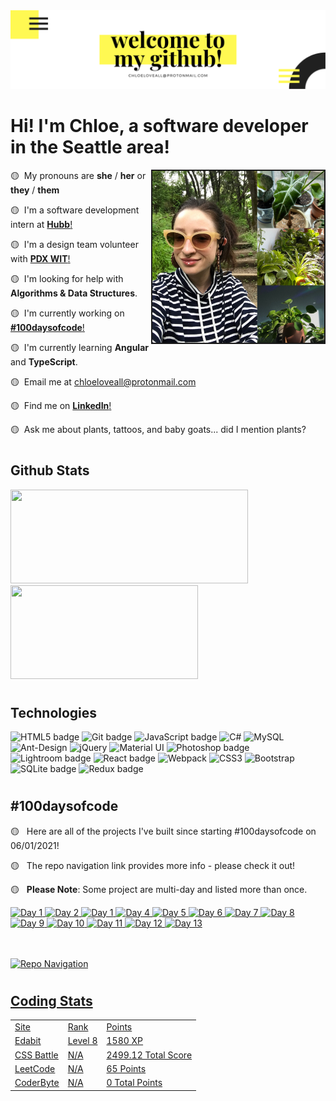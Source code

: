 <img src="img/github-header.png">

<h1>Hi! I'm Chloe, a software developer in the Seattle area!</h1>

<img src="img/aboutme-img.JPG" border="2px #ffffff solid" width="275px" align="right">

🟡 &nbsp;My pronouns are  **she** / **her** or **they** / **them**

🟡 &nbsp;I'm a software development intern at <a href="https://www.hubb.me/">**Hubb**!</a>

🟡 &nbsp;I'm a design team volunteer with <a href="https://www.pdxwit.org">**PDX WIT**!</a>

🟡 &nbsp;I'm looking for help with **Algorithms & Data Structures**.

🟡 &nbsp;I'm currently working on <a href="https://www.github.com/chloeloveall/100daysofcode">**#100daysofcode**!</a>

🟡 &nbsp;I'm currently learning **Angular** and **TypeScript**.

🟡 &nbsp;Email me at <a href="mailto:chloeloveall@protonmail.com">chloeloveall@protonmail.com</a>

🟡 &nbsp;Find me on <a href="https://www.linkedin.com/in/chloeloveall/">**LinkedIn**!</a>

🟡 &nbsp;Ask me about plants, tattoos, and baby goats... did I mention plants?


#

<h2>Github Stats</h2>

<img height="150px" width="380px" src="https://github-readme-stats.vercel.app/api?username=chloeloveall&theme=highcontrast&show_icons=true&&count_private=true&include_all_commits=true&custom_title=My%20stats%20around%20here&title_color=FFF952&text_color=FFFFFF&icon_color=FFF952&locale="/> <img height="150px" width="300px" src="https://github-readme-stats.vercel.app/api/top-langs/?username=chloeloveall&hide=html&card_width=320&layout=compact&langs_count=7&text_color=ffffff&icon_color=ffffff&bg_color=000000&title_color=ffffff"/> 

#

<h2>Technologies</h2>

<p> <img alt="HTML5 badge" src="https://img.shields.io/badge/html5%20-%23E34F26.svg?&style=for-the-badge&logo=html5&logoColor=white" height=30 width=100/>  <img alt="Git badge" src="https://img.shields.io/badge/git%20-%23F05032.svg?&style=for-the-badge&logo=git&logoColor=white" height=30 width=100/> 
<img alt="JavaScript badge" src="https://img.shields.io/badge/javascript%20-%23F7DF1E.svg?&style=for-the-badge&logo=javascript&logoColor=black" height=30 width=100/> <img alt="C#" src="https://img.shields.io/badge/c%23-%23239120.svg?&style=for-the-badge&logo=c-sharp&logoColor=white" height=30 width=100/> <img alt="MySQL" src="https://img.shields.io/badge/mysql-%2300f.svg?&style=for-the-badge&logo=mysql&logoColor=white" height=30 width=100/> <img alt="Ant-Design" src="https://img.shields.io/badge/-AntDesign-%230170FE?&style=for-the-badge&logo=ant-design&logoColor=white" height=30 width=100/> <img alt="jQuery" src="https://img.shields.io/badge/jquery-%230769AD.svg?&style=for-the-badge&logo=jquery&logoColor=white" height=30 width=100/> <img alt="Material UI" src="https://img.shields.io/badge/materialui-%230081CB.svg?&style=for-the-badge&logo=material-ui&logoColor=white" height=30 width=100/> <img alt="Photoshop badge" src="https://img.shields.io/badge/photoshop%20-%2331A8FF.svg?&style=for-the-badge&logo=adobe%20photoshop&logoColor=white" height=30 width=100/> <img alt="Lightroom badge" src="https://img.shields.io/badge/lightroom%20-%2331A8FF.svg?&style=for-the-badge&logo=adobe%20lightroom&logoColor=white" height=30 width=100/> <img alt="React badge" src="https://img.shields.io/badge/react%20-%2361DAFB.svg?&style=for-the-badge&logo=react&logoColor=black" height=30 width=100/> <img alt="Webpack" src="https://img.shields.io/badge/webpack-%238DD6F9.svg?&style=for-the-badge&logo=webpack&logoColor=black" height=30 width=100/> <img alt="CSS3" src="https://img.shields.io/badge/css3%20-%235151e7.svg?&style=for-the-badge&logo=css3&logoColor=white" height=30 width=100/> <img alt="Bootstrap" src="https://img.shields.io/badge/bootstrap-%23563D7C.svg?&style=for-the-badge&logo=bootstrap&logoColor=white" height=30 width=100/> <img alt="SQLite badge" src ="https://img.shields.io/badge/sqlite-%23662D91.svg?&style=for-the-badge&logo=sqlite&logoColor=white" height=30 width=100/> <img alt="Redux badge" src="https://img.shields.io/badge/redux%20-%23452170.svg?&style=for-the-badge&logo=redux&logoColor=white" height=30 width=100/></p>

#

<h2>#100daysofcode</h2>

🟡 &nbsp; Here are all of the projects I've built since starting #100daysofcode on 06/01/2021!

🟡 &nbsp; The repo navigation link provides more info - please check it out!   

🟡 &nbsp; **Please Note**: Some project are multi-day and listed more than once.  

<a href="https://let-it-snow.vercel.app/"><img alt="Day 1" src="https://img.shields.io/badge/-Day 01-FFF952?style=for-the-badge&logo=day" height=30 width=79/> <a href="https://quotable-generator.vercel.app/"><img alt="Day 2" src="https://img.shields.io/badge/-Day 02-FFF952?style=for-the-badge&logo=day" height=30 width=79/> <a href="https://tipped-neon.vercel.app/"><img alt="Day 1" src="https://img.shields.io/badge/-Day 03-FFF952?style=for-the-badge&logo=day" height=30 width=79/>  <a href="https://vertical-timeline.vercel.app/"><img alt="Day 4" src="https://img.shields.io/badge/-Day 04-FFF952?style=for-the-badge&logo=day" height=30 width=79/> <a href="https://vertical-timeline.vercel.app/"><img alt="Day 5" src="https://img.shields.io/badge/-Day 05-FFF952?style=for-the-badge&logo=day" height=30 width=79/> <a href="https://vertical-timeline.vercel.app/"><img alt="Day 6" src="https://img.shields.io/badge/-Day 06-FFF952?style=for-the-badge&logo=day" height=30 width=79/> <a href="https://vertical-timeline.vercel.app/"><img alt="Day 7" src="https://img.shields.io/badge/-Day 07-FFF952?style=for-the-badge&logo=day" height=30 width=79/> <a href="https://html-css-assessment.vercel.app/"><img alt="Day 8" src="https://img.shields.io/badge/-Day 08-FFF952?style=for-the-badge&logo=day" height=30 width=79/> <a href="https://html-css-assessment.vercel.app/"><img alt="Day 9" src="https://img.shields.io/badge/-Day 09-FFF952?style=for-the-badge&logo=day" height=30 width=79/> <a href="https://github.com/chloeloveall/who-pays"><img alt="Day 10" src="https://img.shields.io/badge/-Day 10-FFF952?style=for-the-badge&logo=day" height=30 width=79/> <a href="https://github.com/chloeloveall/who-pays"><img alt="Day 11" src="https://img.shields.io/badge/-Day 11-FFF952?style=for-the-badge&logo=day" height=30 width=79/> <a href="https://github.com/chloeloveall/bot-me-seymour"><img alt="Day 12" src="https://img.shields.io/badge/-Day 12-FFF952?style=for-the-badge&logo=day" height=30 width=79/> <a href="https://github.com/chloeloveall/bot-me-seymour"><img alt="Day 13" src="https://img.shields.io/badge/-Day 13-FFF952?style=for-the-badge&logo=day" height=30 width=79/> 

<br />
<br />
<a href="https://github.com/chloeloveall/100daysofcode/"><img alt="Repo Navigation" src="https://img.shields.io/badge/-100 Repo Navigation-FFF952?style=for-the-badge&logo=day" height=30 width=162/> 

#

<h2>Coding Stats</h2>

<table>
  <tr>
    <td>Site</td>
    <td>Rank</td>
    <td>Points</td>
  </tr>
  <tr>
    <td><a href="https://edabit.com/user/XT23a68TjWwNE7Qko">Edabit</a></td>
    <td>Level 8</td>
    <td>1580 XP</td>
  </tr>
  <tr>
    <td><a href="https://cssbattle.dev/player/chloeloveall">CSS Battle</a></td>
    <td>N/A</td>
    <td>2499.12 Total Score</td>
  </tr>
  <tr>
    <td><a href="https://leetcode.com/chloeloveall/">LeetCode</a></td>
    <td>N/A</td>
    <td>65 Points</td>
  </tr>
  <tr>
    <td><a href="https://coderbyte.com/profile/chloeloveall">CoderByte</a></td>
    <td>N/A</td>
    <td>0 Total Points</td>
  </tr>
</table>

#